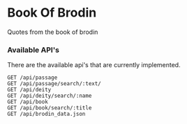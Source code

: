 # Book Of Brodin
Quotes from the book of brodin

### Available API's
There are the available api's that are currently implemented. 

```
GET /api/passage
GET /api/passage/search/:text/
GET /api/deity
GET /api/deity/search/:name
GET /api/book
GET /api/book/search/:title
GET /api/brodin_data.json
```

